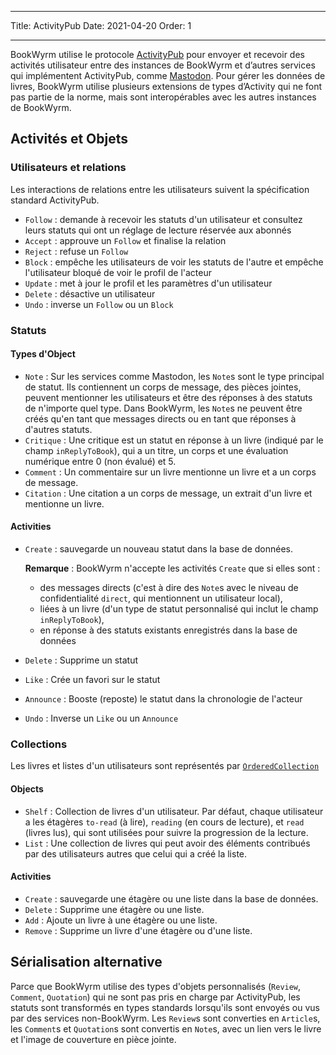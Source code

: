 - - -
Title: ActivityPub Date: 2021-04-20 Order: 1
- - -

BookWyrm utilise le protocole [ActivityPub](http://activitypub.rocks/) pour envoyer et recevoir des activités utilisateur entre des instances de BookWyrm et d’autres services qui implémentent ActivityPub, comme [Mastodon](https://joinmastodon.org/). Pour gérer les données de livres, BookWyrm utilise plusieurs extensions de types d’Activity qui ne font pas partie de la norme, mais sont interopérables avec les autres instances de BookWyrm.

## Activités et Objets

### Utilisateurs et relations
Les interactions de relations entre les utilisateurs suivent la spécification standard ActivityPub.

- `Follow` : demande à recevoir les statuts d'un utilisateur et consultez leurs statuts qui ont un réglage de lecture réservée aux abonnés
- `Accept` : approuve un `Follow` et finalise la relation
- `Reject` : refuse un `Follow`
- `Block` : empêche les utilisateurs de voir les statuts de l'autre et empêche l'utilisateur bloqué de voir le profil de l'acteur
- `Update` : met à jour le profil et les paramètres d'un utilisateur
- `Delete` : désactive un utilisateur
- `Undo` : inverse un `Follow` ou un `Block`

### Statuts
#### Types d'Object

- `Note` : Sur les services comme Mastodon, les `Note`s sont le type principal de statut. Ils contiennent un corps de message, des pièces jointes, peuvent mentionner les utilisateurs et être des réponses à des statuts de n'importe quel type. Dans BookWyrm, les `Note`s ne peuvent être créés qu'en tant que messages directs ou en tant que réponses à d'autres statuts.
- `Critique` : Une critique est un statut en réponse à un livre (indiqué par le champ `inReplyToBook`), qui a un titre, un corps et une évaluation numérique entre 0 (non évalué) et 5.
- `Comment` : Un commentaire sur un livre mentionne un livre et a un corps de message.
- `Citation` : Une citation a un corps de message, un extrait d'un livre et mentionne un livre.


#### Activities

- `Create` : sauvegarde un nouveau statut dans la base de données.

   **Remarque** : BookWyrm n'accepte les activités `Create` que si elles sont :

   - des messages directs (c'est à dire des `Note`s avec le niveau de confidentialité `direct`, qui mentionnent un utilisateur local),
   - liées à un livre (d'un type de statut personnalisé qui inclut le champ `inReplyToBook`),
   - en réponse à des statuts existants enregistrés dans la base de données
- `Delete` : Supprime un statut
- `Like` : Crée un favori sur le statut
- `Announce` : Booste (reposte) le statut dans la chronologie de l'acteur
- `Undo` : Inverse un `Like` ou un `Announce`

### Collections
Les livres et listes d'un utilisateurs sont représentés par [`OrderedCollection`](https://www.w3.org/TR/activitystreams-vocabulary/#dfn-orderedcollection)

#### Objects

- `Shelf` : Collection de livres d'un utilisateur. Par défaut, chaque utilisateur a les étagères `to-read` (à lire), `reading` (en cours de lecture), et `read` (livres lus), qui sont utilisées pour suivre la progression de la lecture.
- `List` : Une collection de livres qui peut avoir des éléments contribués par des utilisateurs autres que celui qui a créé la liste.

#### Activities

- `Create` : sauvegarde une étagère ou une liste dans la base de données.
- `Delete` : Supprime une étagère ou une liste.
- `Add` : Ajoute un livre à une étagère ou une liste.
- `Remove` : Supprime un livre d'une étagère ou d'une liste.


## Sérialisation alternative
Parce que BookWyrm utilise des types d'objets personnalisés (`Review`, `Comment`, `Quotation`) qui ne sont pas pris en charge par ActivityPub, les statuts sont transformés en types standards lorsqu'ils sont envoyés ou vus par des services non-BookWyrm. Les `Review`s sont converties en `Article`s, les `Comment`s et `Quotation`s sont convertis en `Note`s, avec un lien vers le livre et l'image de couverture en pièce jointe.
